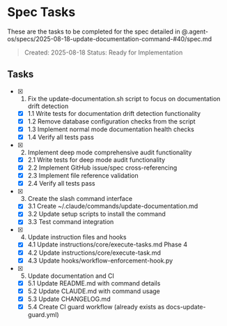 # Spec Tasks

These are the tasks to be completed for the spec detailed in @.agent-os/specs/2025-08-18-update-documentation-command-#40/spec.md

> Created: 2025-08-18
> Status: Ready for Implementation

## Tasks

- [x] 1. Fix the update-documentation.sh script to focus on documentation drift detection
  - [x] 1.1 Write tests for documentation drift detection functionality
  - [x] 1.2 Remove database configuration checks from the script
  - [x] 1.3 Implement normal mode documentation health checks
  - [x] 1.4 Verify all tests pass

- [x] 2. Implement deep mode comprehensive audit functionality
  - [x] 2.1 Write tests for deep mode audit functionality
  - [x] 2.2 Implement GitHub issue/spec cross-referencing
  - [x] 2.3 Implement file reference validation
  - [x] 2.4 Verify all tests pass

- [x] 3. Create the slash command interface
  - [x] 3.1 Create ~/.claude/commands/update-documentation.md
  - [x] 3.2 Update setup scripts to install the command
  - [x] 3.3 Test command integration

- [x] 4. Update instruction files and hooks
  - [x] 4.1 Update instructions/core/execute-tasks.md Phase 4
  - [x] 4.2 Update instructions/core/execute-task.md
  - [x] 4.3 Update hooks/workflow-enforcement-hook.py

- [x] 5. Update documentation and CI
  - [x] 5.1 Update README.md with command details
  - [x] 5.2 Update CLAUDE.md with command usage
  - [x] 5.3 Update CHANGELOG.md
  - [x] 5.4 Create CI guard workflow (already exists as docs-update-guard.yml)